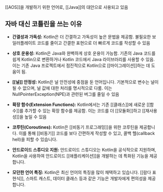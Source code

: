 [[AOS]]을 개발하기 위한 언어로, [[Java]]의 대안으로 사용되고 있음

## 자바 대신 코틀린을 쓰는 이유

- **간결성과 가독성:** Kotlin은 더 간결하고 가독성이 높은 문법을 제공함. 불필요한 보일러플레이트 코드를 줄이고 간결한 표현으로 더 빠르게 코드를 작성할 수 있음
    
- **상호 운용성:** Kotlin은 Java와 완벽하게 상호 운용이 가능함. 기존의 Java 코드를 쉽게 Kotlin으로 변환하거나 Kotlin 코드에서 Java 라이브러리를 사용할 수 있음. 이는 기존 Java 프로젝트에서 점진적으로 Kotlin으로 [[마이그레이션]]하는 데 도움이 됨.
    
- **[[널]] 안정성:** Kotlin은 널 안전성에 중점을 둔 언어입니다. 기본적으로 변수는 널이 될 수 없으며, 널 값에 대한 처리를 명시적으로 다룸. 이는 NullPointerException(NPE)과 관련된 버그를 줄일 수 있음
    
- **확장 함수(Extension Functions):** Kotlin에서는 기존 [[클래스]]에 새로운 [[함수]]를 추가할 수 있는 확장 함수를 제공함. 이는 코드를 더 [[모듈화]]하고 [[재사용성]]을 높일 수 있음
    
- **코루틴(Coroutines):** Kotlin은 [[비동기 프로그래밍]]을 위한 코루틴을 제공합니다. 이를 통해 [[비동기]] 코드를 보다 간편하게 작성할 수 있고, 콜백 헬(callback hell)을 피할 수 있습니다.
    
- **안드로이드 스튜디오 지원:** 안드로이드 스튜디오는 Kotlin을 공식적으로 지원하며, Kotlin을 사용하여 안드로이드 [[애플리케이션]]을 개발하는 데 특화된 기능을 제공합니다.
    
- **모던한 언어 특징:** Kotlin은 최신 언어의 특징을 많이 채택하고 있습니다. [[람다 표현식]], 스마트 캐스트, 데이터 클래스 등과 같은 기능은 개발자에게 편의성을 제공합니다.
